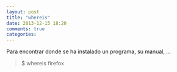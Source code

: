 ```yaml
---
layout: post
title: "whereis"
date: 2013-12-15 18:20
comments: true
categories: 
---
```

Para encontrar donde se ha instalado un programa, su manual, ...

>$ whereis firefox

